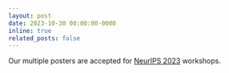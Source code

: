 ```yaml
---
layout: post
date: 2023-10-30 00:00:00-0000
inline: true
related_posts: false
---
```


Our multiple posters are accepted for [NeurIPS 2023](https://neurips.cc/) workshops.